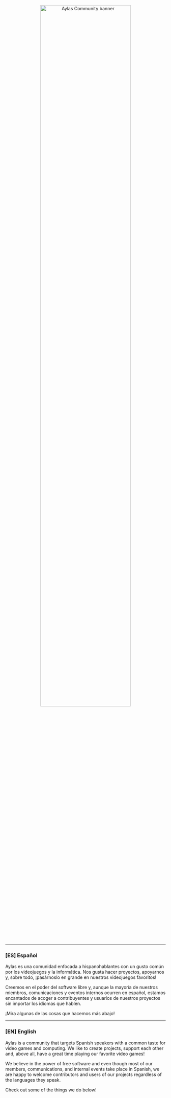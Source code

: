 <p align="center"><img src="https://i.imgur.com/x1tczqM.png" width="75%" alt="Aylas Community banner"></p>

---

### [ES] Español

Aylas es una comunidad enfocada a hispanohablantes con un gusto común por los videojuegos y la informática. Nos gusta hacer proyectos, apoyarnos y, sobre todo, ¡pasárnoslo en grande en nuestros videojuegos favoritos!

Creemos en el poder del software libre y, aunque la mayoría de nuestros miembros, comunicaciones y eventos internos ocurren en español, estamos encantados de acoger a contribuyentes y usuarios de nuestros proyectos sin importar los idiomas que hablen.

¡Mira algunas de las cosas que hacemos más abajo!

---

### [EN] English

Aylas is a community that targets Spanish speakers with a common taste for video games and computing. We like to create projects, support each other and, above all, have a great time playing our favorite video games!

We believe in the power of free software and even though most of our members, communications, and internal events take place in Spanish, we are happy to welcome contributors and users of our projects regardless of the languages they speak.

Check out some of the things we do below!
